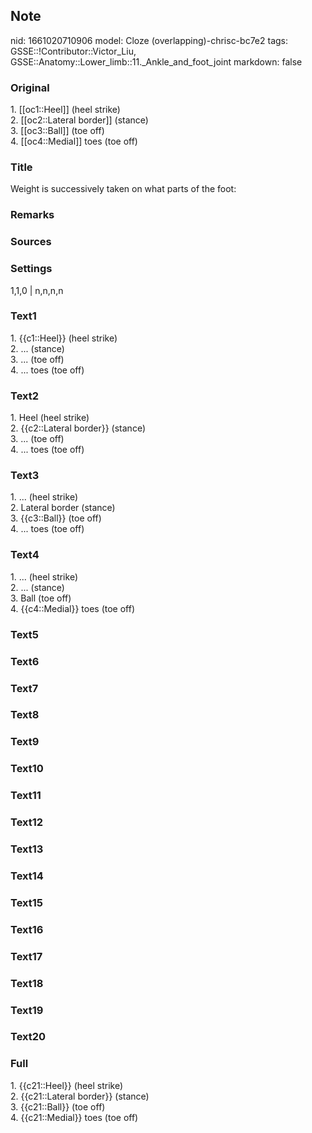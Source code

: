 ## Note
nid: 1661020710906
model: Cloze (overlapping)-chrisc-bc7e2
tags: GSSE::!Contributor::Victor_Liu, GSSE::Anatomy::Lower_limb::11._Ankle_and_foot_joint
markdown: false

### Original
<div>
  1. [[oc1::Heel]] (heel strike)
</div>
<div>
  2. [[oc2::Lateral border]] (stance)
</div>
<div>
  3. [[oc3::Ball]] (toe off)
</div>
<div>
  4. [[oc4::Medial]] toes (toe off)
</div>

### Title
Weight is successively taken on what parts of the foot:

### Remarks


### Sources


### Settings
1,1,0 | n,n,n,n

### Text1
<div>
  1. {{c1::Heel}} (heel strike)
</div>
<div>
  2. ... (stance)
</div>
<div>
  3. ... (toe off)
</div>
<div>
  4. ... toes (toe off)
</div>

### Text2
<div>
  1. Heel (heel strike)
</div>
<div>
  2. {{c2::Lateral border}} (stance)
</div>
<div>
  3. ... (toe off)
</div>
<div>
  4. ... toes (toe off)
</div>

### Text3
<div>
  1. ... (heel strike)
</div>
<div>
  2. Lateral border (stance)
</div>
<div>
  3. {{c3::Ball}} (toe off)
</div>
<div>
  4. ... toes (toe off)
</div>

### Text4
<div>
  1. ... (heel strike)
</div>
<div>
  2. ... (stance)
</div>
<div>
  3. Ball (toe off)
</div>
<div>
  4. {{c4::Medial}} toes (toe off)
</div>

### Text5


### Text6


### Text7


### Text8


### Text9


### Text10


### Text11


### Text12


### Text13


### Text14


### Text15


### Text16


### Text17


### Text18


### Text19


### Text20


### Full
<div>
  1. {{c21::Heel}} (heel strike)
</div>
<div>
  2. {{c21::Lateral border}} (stance)
</div>
<div>
  3. {{c21::Ball}} (toe off)
</div>
<div>
  4. {{c21::Medial}} toes (toe off)
</div>
